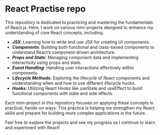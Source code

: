 # React Practise repo
This repository is dedicated to practicing and mastering the fundamentals of React.js. Here, I work on various mini-projects designed to enhance my understanding of core React concepts, including:

- ***JSX***: Learning how to write and use JSX for creating UI components.
- ***Components***: Building both functional and class-based components to understand React’s component-driven architecture.
- ***Props and State***: Managing component data and implementing interactivity using props and state.
- ***Event Handling***: Handling user interactions effectively within components.
- ***Lifecycle Methods***: Exploring the lifecycle of React components and understanding when and how to use different lifecycle hooks.
- ***Hooks***: Utilizing React Hooks like useState and useEffect to build functional components with state and side effects.


Each mini-project in this repository focuses on applying these concepts in practical, hands-on ways. This practice is helping me strengthen my React skills and prepare for building more complex applications in the future.

Feel free to explore the projects and see my progress as I continue to learn and experiment with React!